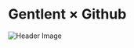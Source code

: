 # Gentlent &times; Github

![Header Image](https://pbs.twimg.com/profile_banners/1126509182662799366/1673520052/1500x500)
